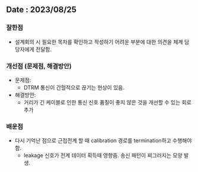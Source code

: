 ## Date : 2023/08/25
### 잘한점
* 설계회의 시 필요한 목차를 확인하고 작성하기 어려운 부분에 대한 의견을 체계 담당자에게 전달함.

### 개선점 (문제점, 해결방안)
* 문제점: 
  * DTRM 통신이 간헐적으로 끊기는 현상이 있음.
* 해결방안:
  * 거리가 긴 케이블로 인한 통신 신호 품질이 좋지 않은 것을 개선할 수 있는 회로 추가

### 배운점
* 다시 기억난 점으로 근접전계 할 때 calibration 경로를 termination하고 수행해야함.
  * leakage 신호가 전계 데이터 획득때 영향줌. 송신 패턴이 찌그러지는 모양 발생.